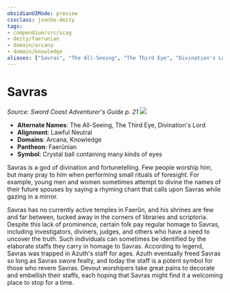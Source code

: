 ```yaml
---
obsidianUIMode: preview
cssclass: json5e-deity
tags:
- compendium/src/scag
- deity/faerunian
- domain/arcana
- domain/knowledge
aliases: ["Savras", "The All-Seeing", "The Third Eye", "Divination's Lord"]
---
```

# Savras
*Source: Sword Coast Adventurer's Guide p. 21* 
![](/compendium/deities/img/symbol-of-savras.jpg#symbol)

- **Alternate Names**: The All-Seeing, The Third Eye, Divination's Lord
- **Alignment**: Lawful Neutral
- **Domains**: Arcana, Knowledge
- **Pantheon**: Faerûnian
- **Symbol**: Crystal ball containing many kinds of eyes

Savras is a god of divination and fortunetelling. Few people worship him, but many pray to him when performing small rituals of foresight. For example, young men and women sometimes attempt to divine the names of their future spouses by saying a rhyming chant that calls upon Savras while gazing in a mirror.

Savras has no currently active temples in Faerûn, and his shrines are few and far between, tucked away in the corners of libraries and scriptoria. Despite this lack of prominence, certain folk pay regular homage to Savras, including investigators, diviners, judges, and others who have a need to uncover the truth. Such individuals can sometimes be identified by the elaborate staffs they carry in homage to Savras. According to legend, Savras was trapped in Azuth's staff for ages. Azuth eventually freed Savras so long as Savras swore fealty, and today the staff is a potent symbol for those who revere Savras. Devout worshipers take great pains to decorate and embellish their staffs, each hoping that Savras might find it a welcoming place to stop for a time.